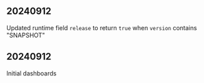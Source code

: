 ## 20240912
Updated runtime field `release` to return `true` when `version` contains "SNAPSHOT"

## 20240912
Initial dashboards
